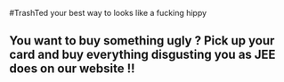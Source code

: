 #TrashTed your best way to looks like a fucking hippy

## You want to buy something ugly ? Pick up your card and buy everything disgusting you as JEE does on our website !! 
